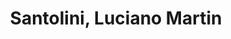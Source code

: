 ---
title: "Santolini, Luciano Martin"
url: /gualeguaychu/santolini-luciano-martin/
shop: carnicero
---